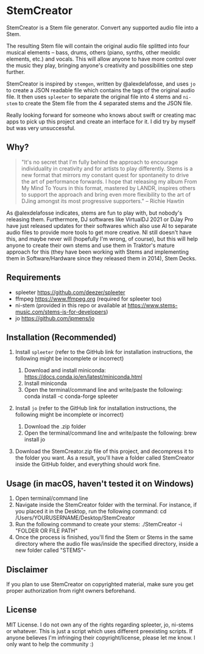 # StemCreator

StemCreator is a Stem file generator. Convert any supported audio file into a Stem.

The resulting Stem file will contain the original audio file splitted into four musical elements – bass, drums, others (piano, synths, other meoldic elements, etc.) and vocals. This will allow anyone to have more control over the music they play, bringing anyone's creativity and possibilities one step further.

StemCreator is inspired by `stemgen`, written by @alexdelafosse, and uses `jo` to create a JSON readable file which contains the tags of the original audio file. It then uses `spleeter` to separate the original file into 4 stems and `ni-stem` to create the Stem file from the 4 separated stems and the JSON file.

Really looking forward for someone who knows about swift or creating mac apps to pick up this project and create an interface for it. I did try by myself but was very unsuccessful.

## Why?

> "It's no secret that I'm fully behind the approach to encourage individuality in creativity and for artists to play differently. Stems is a new format that mirrors my constant quest for spontaneity to drive the art of performance forwards. I hope that releasing my album From My Mind To Yours in this format, mastered by LANDR, inspires others to support the approach and bring even more flexibility to the art of DJing amongst its most progressive supporters." – Richie Hawtin

As @alexdelafosse indicates, stems are fun to play with, but nobody's releasing them. Furthermore, DJ softwares like VirtualDJ 2021 or DJay Pro have just released updates for their softwares which also use AI to separate audio files to provide more tools to get more creative. NI still doesn't have this, and maybe never will (hopefully I'm wrong, of course), but this will help anyone to create their own stems and use them in Traktor's mature approach for this (they have been working with Stems and implementing them in Software/Hardware since they released them in 2014), Stem Decks.

## Requirements

- spleeter https://github.com/deezer/spleeter
- ffmpeg https://www.ffmpeg.org (required for spleeter too)
- ni-stem (provided in this repo or available at https://www.stems-music.com/stems-is-for-developers)
- jo https://github.com/jpmens/jo

## Installation (Recommended)

1. Install `spleeter` (refer to the GitHub link for installation instructions, the following might be incomplete or incorrect)
    1. Download and install miniconda: https://docs.conda.io/en/latest/miniconda.html
    2. Install miniconda
    3. Open the terminal/command line and write/paste the following: conda install -c conda-forge spleeter

2. Install `jo` (refer to the GitHub link for installation instructions, the following might be incomplete or incorrect)
    1. Download the .zip folder
    2. Open the terminal/command line and write/paste the following: brew install jo

3. Download the StemCreator.zip file of this project, and decompress it to the folder you want.
As a result, you'll have a folder called StemCreator inside the GitHub folder, and everything should work fine.

## Usage (in macOS, haven't tested it on Windows)

1. Open terminal/command line
2. Navigate inside the StemCreator folder with the terminal. For instance, if you placed it in the Desktop, run the following command: cd /Users/YOURUSERNAME/Desktop/StemCreator
3. Run the following command to create your stems: ./StemCreator -i "FOLDER OR FILE PATH"
4. Once the process is finished, you'll find the Stem or Stems in the same directory where the audio file was/inside the specified directory, inside a new folder called "STEMS"-

## Disclaimer

If you plan to use StemCreator on copyrighted material, make sure you get proper authorization from right owners beforehand.

## License

MIT License. I do not own any of the rights regarding spleeter, jo, ni-stems or whatever. This is just a script which uses different preexisting scripts. If anyone believes I'm infringing their copyright/license, please let me know. I only want to help the community :)
